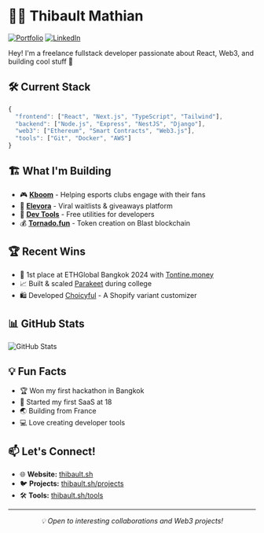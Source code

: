 # 👨‍💻 Thibault Mathian

[![Portfolio](https://img.shields.io/badge/Portfolio-thibault.sh-blue)](https://thibault.sh)
[![LinkedIn](https://img.shields.io/badge/LinkedIn-Connect-blue)](https://www.linkedin.com/in/thibault-mathian/)

Hey! I'm a freelance fullstack developer passionate about React, Web3, and building cool stuff 🚀

## 🛠️ Current Stack

```javascript
{
  "frontend": ["React", "Next.js", "TypeScript", "Tailwind"],
  "backend": ["Node.js", "Express", "NestJS", "Django"],
  "web3": ["Ethereum", "Smart Contracts", "Web3.js"],
  "tools": ["Git", "Docker", "AWS"]
}
```

## 🏗️ What I'm Building

- 🎮 **[Kboom](https://kboom.gg)** - Helping esports clubs engage with their fans
- 🎁 **[Elevora](https://elevora.com)** - Viral waitlists & giveaways platform
- 🔧 **[Dev Tools](https://thibault.sh/tools)** - Free utilities for developers
- 💰 **[Tornado.fun](https://tornado.fun)** - Token creation on Blast blockchain

## 🏆 Recent Wins

- 🥇 1st place at ETHGlobal Bangkok 2024 with [Tontine.money](https://tontine.money)
- 📈 Built & scaled [Parakeet](https://thibault.sh/blog/parakeet) during college
- 🛍️ Developed [Choicyful](https://apps.shopify.com) - A Shopify variant customizer

## 📊 GitHub Stats

![GitHub Stats](https://github-readme-stats.vercel.app/api?username=thibaultmthh&show_icons=true&theme=dracula)

## 💡 Fun Facts

- 🏆 Won my first hackathon in Bangkok
- 🚀 Started my first SaaS at 18
- 🌏 Building from France
- 💻 Love creating developer tools

## 📫 Let's Connect!

- 🌐 **Website:** [thibault.sh](https://thibault.sh)
- 🐦 **Projects:** [thibault.sh/projects](https://thibault.sh/projects)
- 🛠️ **Tools:** [thibault.sh/tools](https://thibault.sh/tools)

---

<p align="center">
  <i>💡 Open to interesting collaborations and Web3 projects!</i>
</p>

<!--
Quick Links:
- 🚀 Portfolio: https://thibault.sh
- 🛠️ Dev Tools: https://thibault.sh/tools
- 📝 Blog: https://thibault.sh/blog
-->

